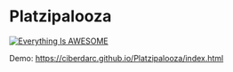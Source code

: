 # Platzipalooza

[![Everything Is AWESOME](http://img.youtube.com/vi/dieRpYml8Ng/0.jpg)](https://www.youtube.com/watch?v=dieRpYml8Ngl-Y "Everything Is AWESOME")

Demo:
https://ciberdarc.github.io/Platzipalooza/index.html
